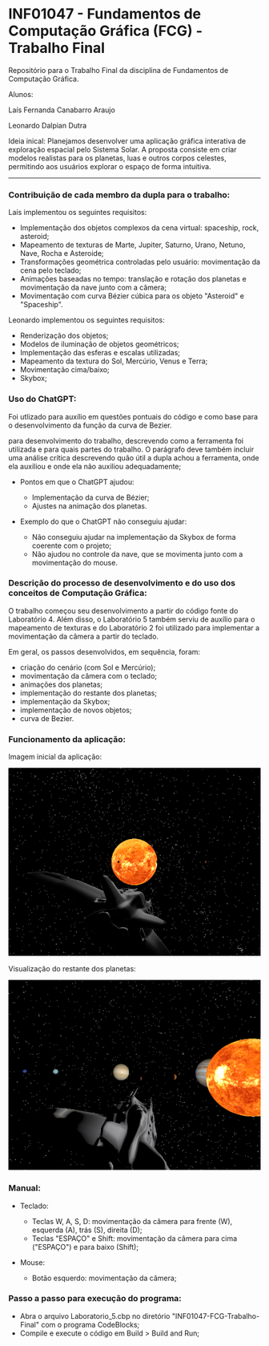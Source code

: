 # INF01047 - Fundamentos de Computação Gráfica (FCG) - Trabalho Final
Repositório para o Trabalho Final da disciplina de Fundamentos de Computação Gráfica.

Alunos: 

Laís Fernanda Canabarro Araujo

Leonardo Dalpian Dutra

Ideia inical: Planejamos desenvolver uma aplicação gráfica interativa de exploração espacial pelo Sistema Solar. A proposta consiste em criar modelos realistas para os planetas, luas e outros corpos celestes, permitindo aos usuários explorar o espaço de forma intuitiva. 

---

### Contribuição de cada membro da dupla para o trabalho:

Laís implementou os seguintes requisitos:

  - Implementação dos objetos complexos da cena virtual: spaceship, rock, asteroid;
  - Mapeamento de texturas de Marte, Jupiter, Saturno, Urano, Netuno, Nave, Rocha e Asteroide;
  - Transformações geométrica controladas pelo usuário: movimentação da cena pelo teclado;
  - Animações baseadas no tempo: translação e rotação dos planetas e movimentação da nave junto com a câmera;
  - Movimentação com curva Bézier cúbica para os objeto "Asteroid" e "Spaceship".

Leonardo implementou os seguintes requisitos:

  - Renderização dos objetos;
  - Modelos de iluminação de objetos geométricos;
  - Implementação das esferas e escalas utilizadas;
  - Mapeamento da textura do Sol, Mercúrio, Venus e Terra;
  - Movimentação cima/baixo;
  - Skybox;

### Uso do ChatGPT: 
Foi utlizado para auxílio em questões pontuais do código e como base para o desenvolvimento da função da curva de Bezier.

 para desenvolvimento do trabalho, descrevendo como a ferramenta foi utilizada e para quais partes do trabalho. O parágrafo deve também incluir uma análise crítica descrevendo quão útil a dupla achou a ferramenta, onde ela auxiliou e onde ela não auxiliou adequadamente;

- Pontos em que o ChatGPT ajudou:
  - Implementação da curva de Bézier;
  - Ajustes na animação dos planetas.

- Exemplo do que o ChatGPT não conseguiu ajudar:
  - Não conseguiu ajudar na implementação da Skybox de forma coerente com o projeto;
  - Não ajudou no controle da nave, que se movimenta junto com a movimentação do mouse.

### Descrição do processo de desenvolvimento e do uso dos conceitos de Computação Gráfica:
O trabalho começou seu desenvolvimento a partir do código fonte do Laboratório 4. Além disso, o Laboratório 5 também serviu de auxílio para o mapeamento de texturas e do Laboratório 2 foi utilizado para implementar a movimentação da câmera a partir do teclado.

Em  geral, os passos desenvolvidos, em sequência, foram:
  - criação do cenário (com Sol e Mercúrio);
  - movimentação da câmera com o teclado;
  - animações dos planetas;
  - implementação do restante dos planetas;
  - implementação da Skybox;
  - implementação de novos objetos;
  - curva de Bezier.

### Funcionamento da aplicação:
Imagem inicial da aplicação:

![Cenário inicial](images/cap1.png)

Visualização do restante dos planetas:

![Visualização dos planetas](images/cap2.png)
    
### Manual:
- Teclado:
  - Teclas W, A, S, D: movimentação da câmera para frente (W), esquerda (A), trás (S), direita (D);
  - Teclas "ESPAÇO" e Shift: movimentação da câmera para cima ("ESPAÇO") e para baixo (Shift);

- Mouse:
  -  Botão esquerdo: movimentação da câmera;

### Passo a passo para execução do programa:
- Abra o arquivo Laboratorio_5.cbp no diretório "INF01047-FCG-Trabalho-Final" com o programa CodeBlocks;
- Compile e execute o código em Build > Build and Run;
  
  
